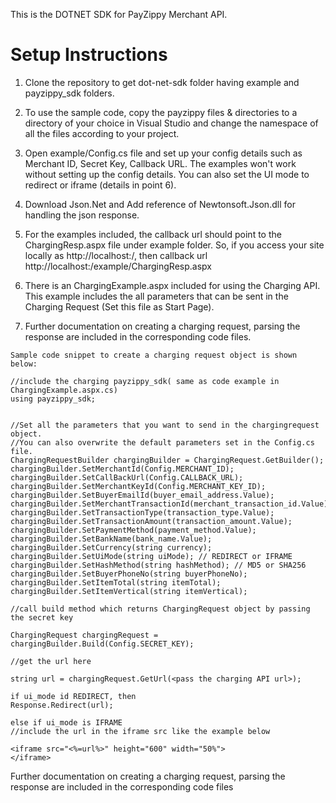 This is the DOTNET SDK for PayZippy Merchant API.

Setup Instructions
==================

1. Clone the repository to get dot-net-sdk folder having example and payzippy_sdk folders. 

2. To use the sample code, copy the payzippy files & directories to a directory of your choice in Visual Studio and change the namespace of all the files according to your project.

3. Open example/Config.cs file and set up your config details such as Merchant ID, Secret Key, Callback URL. The examples won't work without setting up the config details. You can also set the UI mode to redirect or iframe (details in point 6).

4. Download Json.Net and Add reference of Newtonsoft.Json.dll for handling the json response.

5. For the examples included, the callback url should point to the ChargingResp.aspx file under example folder. So, if you access your site locally as http://localhost:<port number>/, then callback url http://localhost:<port number>/example/ChargingResp.aspx

6. There is an ChargingExample.aspx included for using the Charging API. This example includes the all parameters that can be sent in the Charging Request (Set this file as Start Page).

7. Further documentation on creating a charging request, parsing the response are included in the corresponding code files.


```
Sample code snippet to create a charging request object is shown below:

//include the charging payzippy_sdk( same as code example in ChargingExample.aspx.cs)
using payzippy_sdk;


//Set all the parameters that you want to send in the chargingrequest object.
//You can also overwrite the default parameters set in the Config.cs file.
ChargingRequestBuilder chargingBuilder = ChargingRequest.GetBuilder();
chargingBuilder.SetMerchantId(Config.MERCHANT_ID);
chargingBuilder.SetCallBackUrl(Config.CALLBACK_URL);
chargingBuilder.SetMerchantKeyId(Config.MERCHANT_KEY_ID);
chargingBuilder.SetBuyerEmailId(buyer_email_address.Value);
chargingBuilder.SetMerchantTransactionId(merchant_transaction_id.Value);
chargingBuilder.SetTransactionType(transaction_type.Value);
chargingBuilder.SetTransactionAmount(transaction_amount.Value);
chargingBuilder.SetPaymentMethod(payment_method.Value);
chargingBuilder.SetBankName(bank_name.Value);
chargingBuilder.SetCurrency(string currency);
chargingBuilder.SetUiMode(string uiMode); // REDIRECT or IFRAME
chargingBuilder.SetHashMethod(string hashMethod); // MD5 or SHA256
chargingBuilder.SetBuyerPhoneNo(string buyerPhoneNo);
chargingBuilder.SetItemTotal(string itemTotal);
chargingBuilder.SetItemVertical(string itemVertical);

//call build method which returns ChargingRequest object by passing the secret key

ChargingRequest chargingRequest = chargingBuilder.Build(Config.SECRET_KEY);

//get the url here

string url = chargingRequest.GetUrl(<pass the charging API url>);

if ui_mode id REDIRECT, then
Response.Redirect(url);

else if ui_mode is IFRAME
//include the url in the iframe src like the example below

<iframe src="<%=url%>" height="600" width="50%">
</iframe>

```
Further documentation on creating a charging request, parsing the response are included in the corresponding code files
